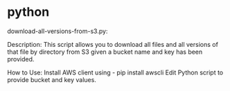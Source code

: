 # python
download-all-versions-from-s3.py: 

Description:
This script allows you to download all files and all versions of that file by directory from S3 given a bucket name and key has been provided.

How to Use:
Install AWS client using - pip install awscli
Edit Python script to provide bucket and key values.
